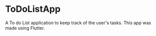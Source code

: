 # ToDoListApp

A To do List application to keep track of the user's tasks.
This app was made using Flutter.

